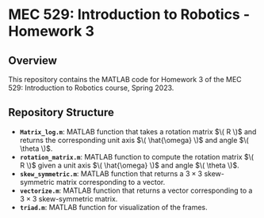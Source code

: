 # MEC 529: Introduction to Robotics - Homework 3

## Overview
This repository contains the MATLAB code for Homework 3 of the MEC 529: Introduction to Robotics course, Spring 2023. 

## Repository Structure
- **`Matrix_log.m`**: MATLAB function that takes a rotation matrix $\( R \)$ and returns the corresponding unit axis $\( \hat{\omega} \)$ and angle $\( \theta \)$.
- **`rotation_matrix.m`**: MATLAB function to compute the rotation matrix $\( R \)$ given a unit axis $\( \hat{\omega} \)$ and angle $\( \theta \)$.
- **`skew_symmetric.m`**: MATLAB function that returns a $3 \times 3$ skew-symmetric matrix corresponding to a vector. 
- **`vectorize.m`**: MATLAB function that returns a vector corresponding to a $3 \times 3$ skew-symmetric matrix.
- **`triad.m`**: MATLAB function for visualization of the frames.
